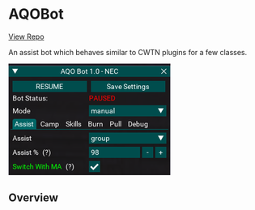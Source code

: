 # AQOBot

[View Repo](https://gitlab.com/aquietone/aqobot)

An assist bot which behaves similar to CWTN plugins for a few classes.

![](../images/aqobot.png)

## Overview
